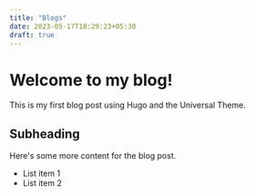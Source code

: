 ```yaml
---
title: "Blogs"
date: 2023-05-17T18:29:23+05:30
draft: true
---
```


# Welcome to my blog!

This is my first blog post using Hugo and the Universal Theme.

## Subheading

Here's some more content for the blog post.

* List item 1
* List item 2

<!-- ![Image](/images/my-image.jpg) -->
